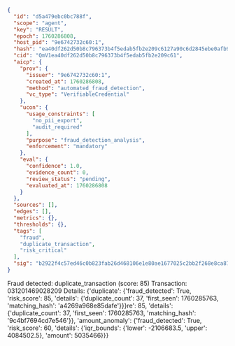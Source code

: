 ```json
{
  "id": "d5a479ebc0bc788f",
  "scope": "agent",
  "key": "RESULT",
  "epoch": 1760286808,
  "host_pid": "9e6742732c60:1",
  "hash": "ea40df262d50b8c796373b4f5edab5fb2e209c6127a90c6d2845ebe0afb94f94",
  "cid": "QmV1ea40df262d50b8c796373b4f5edab5fb2e209c61",
  "aicp": {
    "prov": {
      "issuer": "9e6742732c60:1",
      "created_at": 1760286808,
      "method": "automated_fraud_detection",
      "vc_type": "VerifiableCredential"
    },
    "ucon": {
      "usage_constraints": [
        "no_pii_export",
        "audit_required"
      ],
      "purpose": "fraud_detection_analysis",
      "enforcement": "mandatory"
    },
    "eval": {
      "confidence": 1.0,
      "evidence_count": 0,
      "review_status": "pending",
      "evaluated_at": 1760286808
    }
  },
  "sources": [],
  "edges": [],
  "metrics": {},
  "thresholds": {},
  "tags": [
    "fraud",
    "duplicate_transaction",
    "risk_critical"
  ],
  "sig": "b2922f4c57ed46c0b823fab26d468106e1e80ae1677025c2bb2f268e8ca87625"
}
```

Fraud detected: duplicate_transaction (score: 85)
Transaction: 031201469028209
Details: {'duplicate': {'fraud_detected': True, 'risk_score': 85, 'details': {'duplicate_count': 37, 'first_seen': 1760285763, 'matching_hash': 'a4269a968e85dafe'}}}re': 85, 'details': {'duplicate_count': 37, 'first_seen': 1760285763, 'matching_hash': '9c4bf7694cd7e546'}}, 'amount_anomaly': {'fraud_detected': True, 'risk_score': 60, 'details': {'iqr_bounds': {'lower': -2106683.5, 'upper': 4084502.5}, 'amount': 5035466}}}